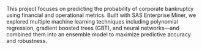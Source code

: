 This project focuses on predicting the probability of corporate bankruptcy using financial and operational metrics. Built with SAS Enterprise Miner, we explored multiple machine learning techniques including polynomial regression, gradient boosted trees (GBT), and neural networks—and combined them into an ensemble model to maximize predictive accuracy and robustness.
